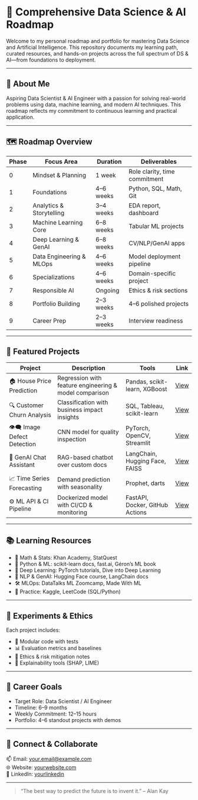 # 🧠 Comprehensive Data Science & AI Roadmap

Welcome to my personal roadmap and portfolio for mastering Data Science and Artificial Intelligence. This repository documents my learning path, curated resources, and hands-on projects across the full spectrum of DS & AI—from foundations to deployment.

---

## 📌 About Me

Aspiring Data Scientist & AI Engineer with a passion for solving real-world problems using data, machine learning, and modern AI techniques. This roadmap reflects my commitment to continuous learning and practical application.

---

## 🗺️ Roadmap Overview

| Phase | Focus Area | Duration | Deliverables |
|-------|------------|----------|--------------|
| 0 | Mindset & Planning | 1 week | Role clarity, time commitment |
| 1 | Foundations | 4–6 weeks | Python, SQL, Math, Git |
| 2 | Analytics & Storytelling | 3–4 weeks | EDA report, dashboard |
| 3 | Machine Learning Core | 6–8 weeks | Tabular ML projects |
| 4 | Deep Learning & GenAI | 6–8 weeks | CV/NLP/GenAI apps |
| 5 | Data Engineering & MLOps | 4–6 weeks | Model deployment pipeline |
| 6 | Specializations | 4–6 weeks | Domain-specific project |
| 7 | Responsible AI | Ongoing | Ethics & risk sections |
| 8 | Portfolio Building | 2–3 weeks | 4–6 polished projects |
| 9 | Career Prep | 2–3 weeks | Interview readiness |

---

## 🚀 Featured Projects

| Project | Description | Tools | Link |
|--------|-------------|-------|------|
| 🏠 House Price Prediction | Regression with feature engineering & model comparison | Pandas, scikit-learn, XGBoost | [View](#) |
| 🔍 Customer Churn Analysis | Classification with business impact insights | SQL, Tableau, scikit-learn | [View](#) |
| 👁️‍🗨️ Image Defect Detection | CNN model for quality inspection | PyTorch, OpenCV, Streamlit | [View](#) |
| 💬 GenAI Chat Assistant | RAG-based chatbot over custom docs | LangChain, Hugging Face, FAISS | [View](#) |
| 📈 Time Series Forecasting | Demand prediction with seasonality | Prophet, darts | [View](#) |
| ⚙️ ML API & CI Pipeline | Dockerized model with CI/CD & monitoring | FastAPI, Docker, GitHub Actions | [View](#) |

---

## 📚 Learning Resources

- 📘 Math & Stats: Khan Academy, StatQuest
- 🐍 Python & ML: scikit-learn docs, fast.ai, Géron’s ML book
- 🔬 Deep Learning: PyTorch tutorials, Dive into Deep Learning
- 💬 NLP & GenAI: Hugging Face course, LangChain docs
- 🛠️ MLOps: DataTalks ML Zoomcamp, Made With ML
- 🧪 Practice: Kaggle, LeetCode (SQL/Python)

---

## 🧪 Experiments & Ethics

Each project includes:
- 📁 Modular code with tests
- 📊 Evaluation metrics and baselines
- 📘 Ethics & risk mitigation notes
- 🧠 Explainability tools (SHAP, LIME)

---

## 🧭 Career Goals

- Target Role: Data Scientist / AI Engineer
- Timeline: 6–9 months
- Weekly Commitment: 12–15 hours
- Portfolio: 4–6 standout projects with demos

---

## 🤝 Connect & Collaborate

📫 Email: your.email@example.com\
🌐 Website: [yourwebsite.com](#)\
💼 LinkedIn: [yourlinkedin](#)

---

> “The best way to predict the future is to invent it.” – Alan Kay
